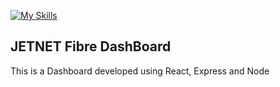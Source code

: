 [![My Skills](https://skills.thijs.gg/icons?i=nodejs,react,tailwind&theme=light)](https://skills.thijs.gg)
## JETNET Fibre DashBoard
This is a Dashboard developed using React, Express and Node
 